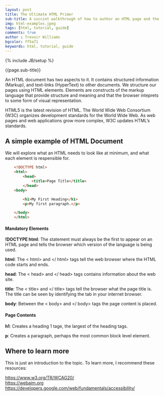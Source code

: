 ```yaml
---
layout: post
title: The Ultimate HTML Primer
sub-title: A succint walkthrough of how to author an HTML page and the most commonly used tags 
img: html-examples.jpeg
tags: [html, tutorial, guide]
comments: true
author : Trevoir Williams
bgcolor: ff5a71
keywords: html, tutorial, guide
---
```

{% include JB/setup %}

{{page.sub-title}}

<!--more-->

An HTML document has two aspects to it. It contains structured information (Markup), and text-links (HyperText) to other documents. We structure our pages using HTML elements. Elements are constructs of the markup language that provide structure and meaning and that the browser inteprets to some form of visual representation. 

HTML5 is the latest revision of HTML. The World Wide Web Consortium (W3C) organizes development standards for the World Wide Web. As web pages and web applications grow more complex, W3C updates HTML’s standards.

## A simple example of HTML Document
We will explore what an HTML needs to look like at minimum, and what each element is respensible for. 

```html
    <!DOCTYPE html>
    <html>
        <head>
            <title>Page Title</title>
        </head>
    <body>

        <h1>My First Heading</h1>
        <p>My first paragraph.</p>

    </body>
    </html>
```

#### Mandatory Elements
**!DOCTYPE html**: The <!DOCTYPE html> statement must always be the first to appear on an HTML page and tells the browser which version of the language is being used.

**html**: The < html> and </ html> tags tell the web browser where the HTML code starts and ends.

**head**: The < head> and </ head> tags contains information about the web site.

**title**: The < title> and </ title> tags tell the browser what the page title is. The title can be seen by identifying the tab in your internet browser. 

**body**: Between the < body> and </ body> tags the page content is placed.

#### Page Contents
**h1**: Creates a heading 1 tage, the largest of the heading tags.

**p**: Creates a paragraph, perhaps the most common block level element.

## Where to learn more
This is just an introduction to the topic. To learn more, I recommend these resources:

https://www.w3.org/TR/WCAG20/ <br/>
https://webaim.org <br/>
https://developers.google.com/web/fundamentals/accessibility/ <br/>
